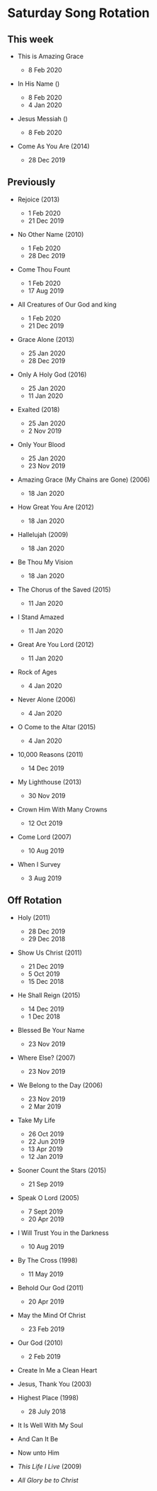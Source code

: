 ﻿# Saturday Song Rotation

## This week

* This is Amazing Grace
  * 8 Feb 2020

* In His Name ()
  * 8 Feb 2020
  * 4 Jan 2020

* Jesus Messiah ()
  * 8 Feb 2020

* Come As You Are (2014)
  * 28 Dec 2019

## Previously

* Rejoice (2013)
  * 1 Feb 2020
  * 21 Dec 2019

* No Other Name (2010)
  * 1 Feb 2020
  * 28 Dec 2019

* Come Thou Fount
  * 1 Feb 2020
  * 17 Aug 2019

* All Creatures of Our God and king
  * 1 Feb 2020
  * 21 Dec 2019

* Grace Alone (2013)
  * 25 Jan 2020
  * 28 Dec 2019

* Only A Holy God (2016)
  * 25 Jan 2020
  * 11 Jan 2020

* Exalted (2018)
  * 25 Jan 2020
  * 2 Nov 2019

* Only Your Blood
  * 25 Jan 2020
  * 23 Nov 2019

* Amazing Grace (My Chains are Gone) (2006)
  * 18 Jan 2020

* How Great You Are (2012)
  * 18 Jan 2020

* Hallelujah (2009)
  * 18 Jan 2020
  
* Be Thou My Vision
  * 18 Jan 2020

* The Chorus of the Saved (2015)
  * 11 Jan 2020

* I Stand Amazed
  * 11 Jan 2020

* Great Are You Lord (2012)
  * 11 Jan 2020

* Rock of Ages
  * 4 Jan 2020

* Never Alone (2006)
  * 4 Jan 2020

* O Come to the Altar (2015)
  * 4 Jan 2020

* 10,000 Reasons (2011)
  * 14 Dec 2019

* My Lighthouse (2013)
  * 30 Nov 2019

* Crown Him With Many Crowns
  * 12 Oct 2019

* Come Lord (2007)
  * 10 Aug 2019

* When I Survey
  * 3 Aug 2019

## Off Rotation

* Holy (2011)
  * 28 Dec 2019
  * 29 Dec 2018

* Show Us Christ (2011)
  * 21 Dec 2019
  * 5 Oct 2019
  * 15 Dec 2018

* He Shall Reign (2015)
  * 14 Dec 2019
  * 1 Dec 2018

* Blessed Be Your Name
  * 23 Nov 2019

* Where Else? (2007)
  * 23 Nov 2019
  
* We Belong to the Day (2006)
  * 23 Nov 2019
  * 2 Mar 2019

* Take My Life
  * 26 Oct 2019
  * 22 Jun 2019
  * 13 Apr 2019
  * 12 Jan 2019

* Sooner Count the Stars (2015)
  * 21 Sep 2019

* Speak O Lord (2005)
  * 7 Sept 2019
  * 20 Apr 2019

* I Will Trust You in the Darkness
  * 10 Aug 2019

* By The Cross (1998)
  * 11 May 2019

* Behold Our God (2011)
  * 20 Apr 2019

* May the Mind Of Christ
  * 23 Feb 2019

* Our God (2010)
  * 2 Feb 2019

* Create In Me a Clean Heart

* Jesus, Thank You (2003)

* Highest Place (1998)
  * 28 July 2018

* It Is Well With My Soul

* And Can It Be

* Now unto Him

* *This Life I Live* (2009)

* *All Glory be to Christ*
